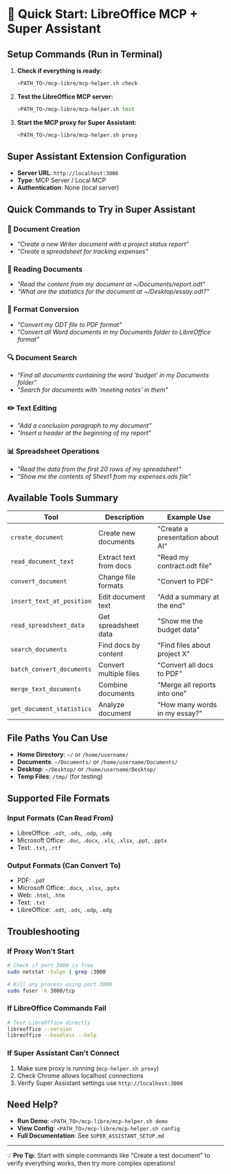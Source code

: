 # 🚀 Quick Start: LibreOffice MCP + Super Assistant

## Setup Commands (Run in Terminal)

1. **Check if everything is ready:**
   ```bash
   <PATH_TO>/mcp-libre/mcp-helper.sh check
   ```

2. **Test the LibreOffice MCP server:**
   ```bash
   <PATH_TO>/mcp-libre/mcp-helper.sh test
   ```

3. **Start the MCP proxy for Super Assistant:**
   ```bash
   <PATH_TO>/mcp-libre/mcp-helper.sh proxy
   ```

## Super Assistant Extension Configuration

- **Server URL**: `http://localhost:3006`
- **Type**: MCP Server / Local MCP
- **Authentication**: None (local server)

## Quick Commands to Try in Super Assistant

### 📝 Document Creation
- *"Create a new Writer document with a project status report"*
- *"Create a spreadsheet for tracking expenses"*

### 📖 Reading Documents  
- *"Read the content from my document at ~/Documents/report.odt"*
- *"What are the statistics for the document at ~/Desktop/essay.odt?"*

### 🔄 Format Conversion
- *"Convert my ODT file to PDF format"*
- *"Convert all Word documents in my Documents folder to LibreOffice format"*

### 🔍 Document Search
- *"Find all documents containing the word 'budget' in my Documents folder"*
- *"Search for documents with 'meeting notes' in them"*

### ✏️ Text Editing
- *"Add a conclusion paragraph to my document"*
- *"Insert a header at the beginning of my report"*

### 📊 Spreadsheet Operations
- *"Read the data from the first 20 rows of my spreadsheet"*
- *"Show me the contents of Sheet1 from my expenses.ods file"*

## Available Tools Summary

| Tool | Description | Example Use |
|------|-------------|-------------|
| `create_document` | Create new documents | "Create a presentation about AI" |
| `read_document_text` | Extract text from docs | "Read my contract.odt file" |
| `convert_document` | Change file formats | "Convert to PDF" |
| `insert_text_at_position` | Edit document text | "Add a summary at the end" |
| `read_spreadsheet_data` | Get spreadsheet data | "Show me the budget data" |
| `search_documents` | Find docs by content | "Find files about project X" |
| `batch_convert_documents` | Convert multiple files | "Convert all docs to PDF" |
| `merge_text_documents` | Combine documents | "Merge all reports into one" |
| `get_document_statistics` | Analyze document | "How many words in my essay?" |

## File Paths You Can Use

- **Home Directory**: `~/` or `/home/username/`
- **Documents**: `~/Documents/` or `/home/username/Documents/`
- **Desktop**: `~/Desktop/` or `/home/username/Desktop/`
- **Temp Files**: `/tmp/` (for testing)

## Supported File Formats

### Input Formats (Can Read From)
- LibreOffice: `.odt`, `.ods`, `.odp`, `.odg`
- Microsoft Office: `.doc`, `.docx`, `.xls`, `.xlsx`, `.ppt`, `.pptx`
- Text: `.txt`, `.rtf`

### Output Formats (Can Convert To)
- PDF: `.pdf`
- Microsoft Office: `.docx`, `.xlsx`, `.pptx`
- Web: `.html`, `.htm`
- Text: `.txt`
- LibreOffice: `.odt`, `.ods`, `.odp`, `.odg`

## Troubleshooting

### If Proxy Won't Start
```bash
# Check if port 3000 is free
sudo netstat -tulpn | grep :3000

# Kill any process using port 3000
sudo fuser -k 3000/tcp
```

### If LibreOffice Commands Fail
```bash
# Test LibreOffice directly
libreoffice --version
libreoffice --headless --help
```

### If Super Assistant Can't Connect
1. Make sure proxy is running (`mcp-helper.sh proxy`)
2. Check Chrome allows localhost connections
3. Verify Super Assistant settings use `http://localhost:3006`

## Need Help?

- **Run Demo**: `<PATH_TO>/mcp-libre/mcp-helper.sh demo`
- **View Config**: `<PATH_TO>/mcp-libre/mcp-helper.sh config`
- **Full Documentation**: See `SUPER_ASSISTANT_SETUP.md`

---

💡 **Pro Tip**: Start with simple commands like "Create a test document" to verify everything works, then try more complex operations!
